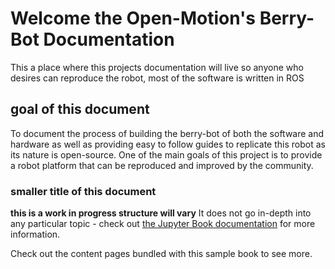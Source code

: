# Welcome the Open-Motion's Berry-Bot Documentation

This a place where this projects documentation will live
so anyone who desires can reproduce the robot, most of the software is written in ROS


## goal of this document
To document the process of building the berry-bot of both the software and hardware as well as providing easy to follow guides to replicate this robot as its nature is open-source.
One of the main goals of this project is to provide a robot platform that can be reproduced and improved by the community.


### smaller title of this document

**this is a work in progress structure will vary**
It does not go in-depth into any particular topic - check out [the Jupyter Book documentation](https://jupyterbook.org) for more information.

Check out the content pages bundled with this sample book to see more.

```{tableofcontents}
```
